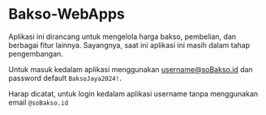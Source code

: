 # Bakso-WebApps

Aplikasi ini dirancang untuk mengelola harga bakso, pembelian, dan berbagai fitur lainnya. Sayangnya, saat ini aplikasi ini masih dalam tahap pengembangan.

Untuk masuk kedalam aplikasi menggunakan username@soBakso.id dan password default `BaksoJaya2024!`. 

Harap dicatat, untuk login kedalam aplikasi username tanpa menggunakan email `@soBakso.id`
